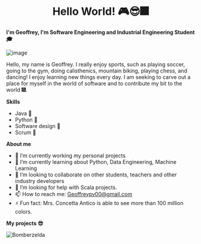 # $$\text{Hello World! 🎮😎🎆}$$

**I'm Geoffrey, I'm Software Engineering and Industrial Engineering Student🎓**


![image](https://github.com/Geoffrey0pv/Geoffrey-Pasaje/assets/120831822/d283e2ed-8a87-4a7c-88b4-f42c6ac08d01)


Hello, my name is Geoffrey. I really enjoy sports, such as playing soccer, going to the gym, doing calisthenics, mountain biking, playing chess, and dancing! I enjoy learning new things every day. I am seeking to carve out a place for myself in the world of software and to contribute my bit to the world 🎆.


**Skills**
  - Java 👾
  - Python 🥇
  - Software design 📧
  - Scrum 🤖

**About me**

- 🔭 I’m currently working my personal projects
- 🌱 I’m currently learning about Python, Data Engineering, Machine Learning
- 👯 I’m looking to collaborate on other students, teachers and other industry developers 
- 🤔 I’m looking for help with Scala projects.
- 📫 How to reach me: Geoffreypv00@gmail.com
- ⚡ Fun fact: Mrs. Concetta Antico is able to see more than 100 million colors.

**My projects 😎**

![Bomberzelda](https://github.com/Geoffrey0pv/Geoffrey-Pasaje/assets/120831822/0957381a-3ef1-40a6-8076-267cd146fe13)




